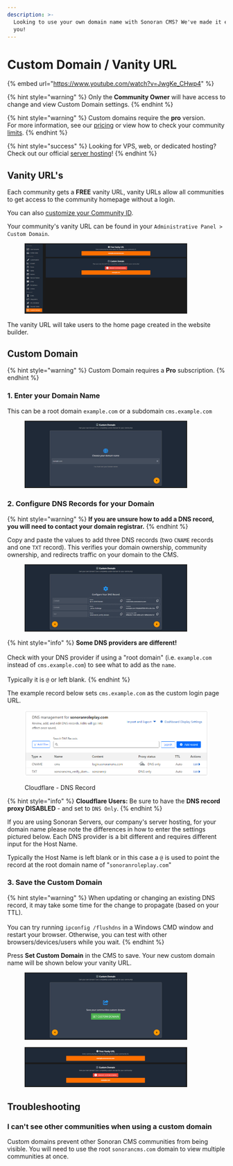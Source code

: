 ```yaml
---
description: >-
  Looking to use your own domain name with Sonoran CMS? We've made it easy for
  you!
---
```


# Custom Domain / Vanity URL

{% embed url="https://www.youtube.com/watch?v=JwgKe_CHwp4" %}

{% hint style="warning" %}
Only the **Community Owner** will have access to change and view Custom Domain settings.
{% endhint %}

{% hint style="warning" %}
Custom domains require the **pro** version.\
For more information, see our [pricing](../../pricing/pricing-faq/) or view how to check your community [limits](../administrative/view-your-limits.md).
{% endhint %}

{% hint style="success" %}
Looking for VPS, web, or dedicated hosting? Check out our official [server hosting](https://docs.sonoransoftware.com/promotions/fivem-hosting)!
{% endhint %}

## Vanity URL's

Each community gets a **FREE** vanity URL, vanity URLs allow all communities to get access to the community homepage without a login.

You can also [customize your Community ID](community-branding-and-settings.md#community-id-and-vanity-url).

Your community's vanity URL can be found in your `Administrative Panel > Custom Domain`.

<figure><img src="../../.gitbook/assets/image (5).png" alt="" width="375"><figcaption></figcaption></figure>

The vanity URL will take users to the home page created in the website builder.

## Custom Domain

{% hint style="warning" %}
Custom Domain requires a **Pro** subscription.
{% endhint %}

### 1. Enter your Domain Name

This can be a root domain `example.com` or a subdomain `cms.example.com`

<figure><img src="../../.gitbook/assets/image (1).png" alt="" width="375"><figcaption></figcaption></figure>

### 2. Configure DNS Records for your Domain

{% hint style="warning" %}
**If you are unsure how to add a DNS record, you will need to contact your domain registrar.**
{% endhint %}

Copy and paste the values to add three DNS records (two `CNAME` records and one `TXT` record). This verifies your domain ownership, community ownership, and redirects traffic on your domain to the CMS.

<figure><img src="../../.gitbook/assets/image (2).png" alt="" width="375"><figcaption></figcaption></figure>

{% hint style="info" %}
**Some DNS providers are different!**\
\
Check with your DNS provider if using a "root domain" (i.e. `example.com` instead of `cms.example.com`) to see what to add as the `name`. \
\
Typically it is `@` or left blank.
{% endhint %}

The example record below sets `cms.example.com` as the custom login page URL.

<figure><img src="../../.gitbook/assets/image (1) (1) (1) (1) (1) (1) (1) (1) (1) (1) (1) (1) (1) (1) (1) (1) (1) (1) (1) (1) (1) (1) (1).png" alt=""><figcaption><p>Cloudflare - DNS Record </p></figcaption></figure>

{% hint style="info" %}
**Cloudflare Users:** Be sure to have the **DNS record proxy DISABLED** - and set to `DNS Only`.
{% endhint %}

If you are using Sonoran Servers, our company's server hosting, for your domain name please note the differences in how to enter the settings pictured below. Each DNS provider is a bit different and requires different input for the Host Name.&#x20;

Typically the Host Name is left blank or in this case a `@` is used to point the record at the root domain name of "`sonoranroleplay.com`"

### 3. Save the Custom Domain

{% hint style="warning" %}
When updating or changing an existing DNS record, it may take some time for the change to propagate (based on your TTL).\
\
You can try running `ipconfig /flushdns` in a Windows CMD window and restart your browser. Otherwise, you can test with other browsers/devices/users while you wait.
{% endhint %}

Press **Set Custom Domain** in the CMS to save. Your new custom domain name will be shown below your vanity URL.

<div><figure><img src="../../.gitbook/assets/image (3).png" alt="" width="375"><figcaption></figcaption></figure> <figure><img src="../../.gitbook/assets/image (4).png" alt="" width="375"><figcaption></figcaption></figure></div>

## Troubleshooting

### I can't see other communities when using a custom domain

Custom domains prevent other Sonoran CMS communities from being visible. You will need to use the root `sonorancms.com` domain to view multiple communities at once.
